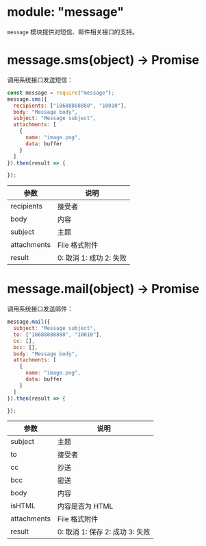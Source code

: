 # module: "message"

`message` 模块提供对短信、邮件相关接口的支持。

# message.sms(object) -> Promise

调用系统接口发送短信：

```js
const message = require("message");
message.sms({
  recipients: ["18688888888", "10010"],
  body: "Message body",
  subject: "Message subject",
  attachments: [
    {
      name: "image.png",
      data: buffer
    }
  ]
}).then(result => {

});
```

参数 | 说明
---|---
recipients | 接受者
body | 内容
subject | 主题
attachments | File 格式附件
result | 0: 取消 1: 成功 2: 失败

# message.mail(object) -> Promise

调用系统接口发送邮件：

```js
message.mail({
  subject: "Message subject",
  to: ["18688888888", "10010"],
  cc: [],
  bcc: [],
  body: "Message body",
  attachments: [
    {
      name: "image.png",
      data: buffer
    }
  ]
}).then(result => {

});
```

参数 | 说明
---|---
subject | 主题
to | 接受者
cc | 抄送
bcc | 密送
body | 内容
isHTML | 内容是否为 HTML
attachments | File 格式附件
result | 0: 取消 1: 保存 2: 成功 3: 失败